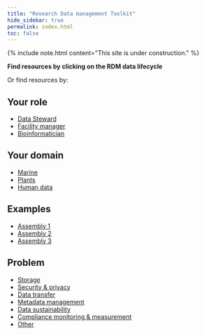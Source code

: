 ```yaml
---
title: "Research Data management Toolkit"
hide_sidebar: true
permalink: index.html
toc: false
---
```


{% include note.html content="This site is under construction." %}

<main>
    <p class="centered"><strong>Find resources by clicking on the RDM data lifecycle</strong></p>
    <object type="image/svg+xml" data="images/RDM_circle_final4.svg"></object>
    <p>Or find resources by:</p>
    <div class="flexbox">
    <div>
        <h2 class="button">Your role</h2>
        <ul class="child-box">
        <li><a href="data_stewards">Data Steward</a></li>
        <li><a href="facility_manager">Facility manager</a></li>
        <li><a href="bioinformatician">Bioinformatician</a></li>
        </ul>
    </div>
    <div>
        <h2 class="button">Your domain</h2>
        <ul class="child-box">
        <li><a href="marine_usecase">Marine</a></li>
        <li><a href="plant_usecase">Plants</a></li>
        <li><a href="humandata_usecase">Human data</a></li>
        </ul>
    </div>
    <div>
        <h2 class="button">Examples</h2>
        <ul class="child-box">
        <li><a href="">Assembly 1</a></li>
        <li><a href="">Assembly 2</a></li>
        <li><a href="">Assembly 3</a></li>
        </ul>
    </div>
    <div>
        <h2 class="button">Problem</h2>
        <ul class="child-box">
        <li><a href="storage">Storage</a></li>
        <li><a href="security_&_privacy">Security & privacy</a></li>
        <li><a href="data_transfer">Data transfer</a></li>
        <li><a href="metadata_management">Metadata management</a></li>
        <li><a href="data_sustainability">Data sustainability</a></li>
        <li><a href="compliance_monitoring_&_measurement">Compliance monitoring & measurement</a></li>
        <li><a href="other_functional_areas">Other</a></li>
        </ul>
    </div>
    </div> <!-- /.flexbox -->
</main>